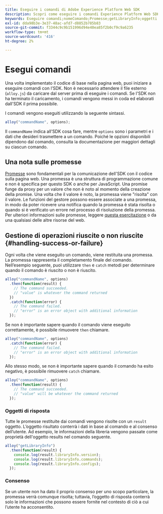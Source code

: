 ```yaml
---
title: Eseguire i comandi di Adobe Experience Platform Web SDK
description: Scopri come eseguire i comandi Experience Platform Web SDK
keywords: Eseguire comandi;nomeComando;Promesse;getLibraryInfo;oggetti di risposta;consenso;
exl-id: dda98b3e-3e37-48ac-afd7-d8852b785b83
source-git-commit: f3344c9c9b151996d94e40ea85f2b0cf9c9a6235
workflow-type: tm+mt
source-wordcount: '416'
ht-degree: 2%

---
```


# Esegui comandi


Una volta implementato il codice di base nella pagina web, puoi iniziare a eseguire comandi con l’SDK. Non è necessario attendere il file esterno (`alloy.js`) da caricare dal server prima di eseguire i comandi. Se l&#39;SDK non ha terminato il caricamento, i comandi vengono messi in coda ed elaborati dall&#39;SDK il prima possibile.

I comandi vengono eseguiti utilizzando la seguente sintassi.

```javascript
alloy("commandName", options);
```

Il `commandName` indica all’SDK cosa fare, mentre `options` sono i parametri e i dati che desideri trasmettere a un comando. Poiché le opzioni disponibili dipendono dal comando, consulta la documentazione per maggiori dettagli su ciascun comando.

## Una nota sulle promesse

[Promesse](https://developer.mozilla.org/en-US/docs/Web/JavaScript/Reference/Global_Objects/Promise) sono fondamentali per la comunicazione dell&#39;SDK con il codice sulla pagina web. Una promessa è una struttura di programmazione comune e non è specifica per questo SDK o anche per JavaScript. Una promise funge da proxy per un valore che non è noto al momento della creazione della promise. Una volta che il valore è noto, la promessa viene &quot;risolta&quot; con il valore. Le funzioni del gestore possono essere associate a una promessa, in modo da poter ricevere una notifica quando la promessa è stata risolta o quando si è verificato un errore nel processo di risoluzione della promessa. Per ulteriori informazioni sulle promesse, leggere [questa esercitazione](https://javascript.info/promise-basics) o da una qualsiasi delle altre risorse del web.

## Gestione di operazioni riuscite o non riuscite {#handling-success-or-failure}

Ogni volta che viene eseguito un comando, viene restituita una promessa. La promessa rappresenta il completamento finale del comando. Nell’esempio seguente, puoi utilizzare `then` e `catch` metodi per determinare quando il comando è riuscito o non è riuscito.

```javascript
alloy("commandName", options)
  .then(function(result) {
    // The command succeeded.
    // "value" is whatever the command returned
  })
  .catch(function(error) {
    // The command failed.
    // "error" is an error object with additional information
  });
```

Se non è importante sapere quando il comando viene eseguito correttamente, è possibile rimuovere `then` chiamare.

```javascript
alloy("commandName", options)
  .catch(function(error) {
    // The command failed.
    // "error" is an error object with additional information
  });
```

Allo stesso modo, se non è importante sapere quando il comando ha esito negativo, è possibile rimuovere `catch` chiamare.

```javascript
alloy("commandName", options)
  .then(function(result) {
    // The command succeeded.
    // "value" will be whatever the command returned
  });
```

### Oggetti di risposta

Tutte le promesse restituite dai comandi vengono risolte con un `result` oggetto. L’oggetto risultato conterrà i dati in base al comando e al consenso dell’utente. Ad esempio, le informazioni della libreria vengono passate come proprietà dell&#39;oggetto results nel comando seguente.

```js
alloy("getLibraryInfo")
  .then(function(result) {
    console.log(result.libraryInfo.version);
    console.log(result.libraryInfo.commands);
    console.log(result.libraryInfo.configs);
  });
```

### Consenso

Se un utente non ha dato il proprio consenso per uno scopo particolare, la promessa verrà comunque risolta; tuttavia, l’oggetto di risposta conterrà solo le informazioni che possono essere fornite nel contesto di ciò a cui l’utente ha acconsentito.
